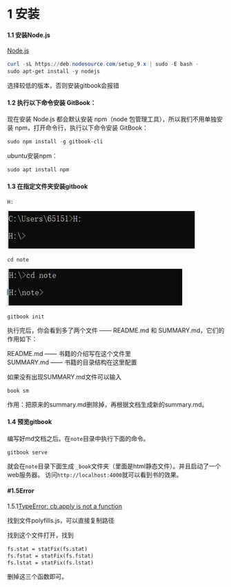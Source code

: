 
# 1 安装

#### 1.1 安装Node.js

[Node.js](https://nodejs.org/zh-cn/download/releases)

```powershell
curl -sL https://deb.nodesource.com/setup_9.x | sudo -E bash -
sudo apt-get install -y nodejs
```

选择较低的版本，否则安装gitbook会报错

#### 1.2 执行以下命令安装 GitBook：

现在安装 Node.js 都会默认安装 npm（node 包管理工具），所以我们不用单独安装 npm，打开命令行，执行以下命令安装 GitBook：

```powershell
sudo npm install -g gitbook-cli
```

ubuntu安装npm：

```powershell
sudo apt install npm
```

#### 1.3 在指定文件夹安装gitbook

```
H:
```

![PNG](.\images\1.png)

```
cd note
```

![PNG](.\images\2.png)

```
gitbook init
```

执行完后，你会看到多了两个文件 —— README.md 和 SUMMARY.md，它们的作用如下：

README.md —— 书籍的介绍写在这个文件里 <br>
SUMMARY.md —— 书籍的目录结构在这里配置

如果没有出现SUMMARY.md文件可以输入

```
book sm
```

作用：把原来的summary.md删除掉，再根据文档生成新的summary.md。

#### 1.4 预览gitbook

编写好md文档之后。在`note`目录中执行下面的命令。

```
gitbook serve
```

就会在`note`目录下面生成 `_book`文件夹（里面是html静态文件）。并且启动了一个web服务器。 访问`http://localhost:4000`就可以看到书的效果。

#### #1.5Error

1.5.1[TypeError: cb.apply is not a function](https://blog.csdn.net/m0_58352566/article/details/123449682)

找到文件polyfills.js，可以直接复制路径

找到这个文件打开，找到

```
fs.stat = statFix(fs.stat)
fs.fstat = statFix(fs.fstat)
fs.lstat = statFix(fs.lstat)
```

删掉这三个函数即可。
